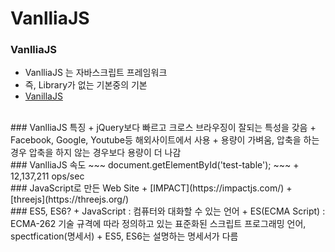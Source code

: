 # VanlliaJS

### VanlliaJS
+ VanlliaJS 는 자바스크립트 프레임워크
+ 즉, Library가 없는 기본중의 기본
+ [VanillaJS](http://vanilla-js.com/)

<br/>
### VanlliaJS 특징
+ jQuery보다 빠르고 크로스 브라우징이 잘되는 특성을 갖음
+ Facebook, Google, Youtube등 해외사이트에서 사용
+ 용량이 가벼움, 압축을 하는 경우 압축을 하지 않는 경우보다 용량이 더 나감
 
<br/>
### VanlliaJS 속도
~~~
document.getElementById('test-table');
~~~
+ 12,137,211 ops/sec

<br/>
### JavaScript로 만든 Web Site
+ [IMPACT](https://impactjs.com/)
+ [threejs](https://threejs.org/)

<br/>
### ES5, ES6?
+ JavaScript : 컴퓨터와 대화할 수 있는 언어
+ ES(ECMA Script) : ECMA-262 기술 규격에 따라 정의하고 있는 표준화된 스크립트 프로그래밍 언어, spectfication(명세서)
+ ES5, ES6는 설명하는 명세서가 다름
